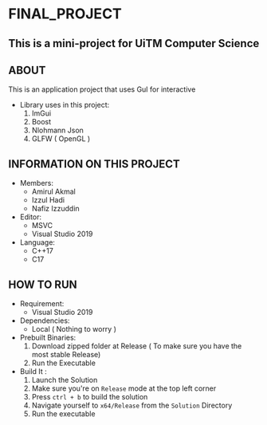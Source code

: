 # FINAL_PROJECT
## **This is a mini-project for UiTM Computer Science**
## ABOUT
This is an application project that uses GuI for interactive
- Library uses in this project:
    1. ImGui
    2. Boost
    3. Nlohmann Json
    4. GLFW ( OpenGL )

## INFORMATION ON THIS PROJECT
- Members:
    - Amirul Akmal
    - Izzul Hadi
    - Nafiz Izzuddin
- Editor:
    - MSVC
    - Visual Studio 2019
- Language:
    - C++17
    - C17
    
## HOW TO RUN
- Requirement:
    - Visual Studio 2019
- Dependencies:
    - Local ( Nothing to worry )
- Prebuilt Binaries:
    1. Download zipped folder at Release 
    ( To make sure you have the most stable Release)
    2. Run the Executable
- Build It :
    1. Launch the Solution
    2. Make sure you're on `Release` mode at the top left corner
    3. Press `ctrl + b` to build the solution
    4. Navigate yourself to `x64/Release` from the `Solution` Directory
    5. Run the executable
